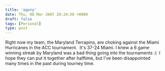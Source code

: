 ```yaml
---
title: 'agony'
date: Thu, 08 Mar 2007 20:24:58 +0000
draft: false
tags: [Personal]
type: post
---
```


Right now my team, the Maryland Terrapins, are choking against the Miami Hurricanes in the ACC tournament.  It's 37-24 Miami. I knew a 6 game winning streak by Maryland was a bad thing going into the tournaments :(  I hope they can put it together after halftime, but I've been disappointed many times in the past during tourney time.